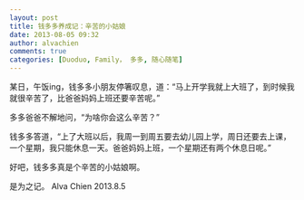 ```yaml
---
layout: post
title: 钱多多养成记：辛苦的小姑娘
date: 2013-08-05 09:32
author: alvachien
comments: true
categories: [Duoduo, Family， 多多, 随心随笔]
---
```

某日，午饭ing，钱多多小朋友停箸叹息，道：“马上开学我就上大班了，到时候我就很辛苦了，比爸爸妈妈上班还要辛苦呢。”

多多爸爸不解地问，“为啥你会这么辛苦？”

钱多多答道，“上了大班以后，我周一到周五要去幼儿园上学，周日还要去上课，一个星期，我只能休息一天。爸爸妈妈上班，一个星期还有两个休息日呢。”

好吧，钱多多真是个辛苦的小姑娘啊。

是为之记。
Alva Chien
2013.8.5

